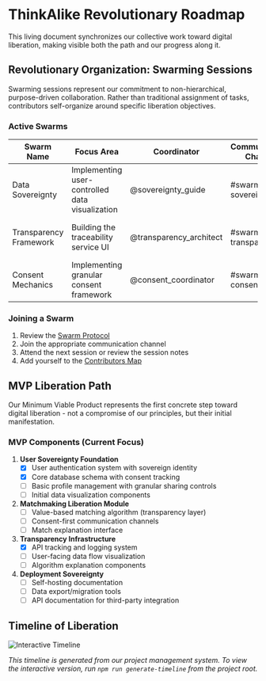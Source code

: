 # ThinkAlike Revolutionary Roadmap

This living document synchronizes our collective work toward digital liberation, making visible both the path and our progress along it.

## Revolutionary Organization: Swarming Sessions

Swarming sessions represent our commitment to non-hierarchical, purpose-driven collaboration. Rather than traditional assignment of tasks, contributors self-organize around specific liberation objectives.

### Active Swarms

| Swarm Name | Focus Area | Coordinator | Communication Channel | Next Session |
|------------|------------|-------------|------------------------|--------------|
| Data Sovereignty | Implementing user-controlled data visualization | @sovereignty_guide | #swarm-data-sovereignty | 2025-04-18 14:00 UTC |
| Transparency Framework | Building the traceability service UI | @transparency_architect | #swarm-transparency | 2025-04-20 15:30 UTC |
| Consent Mechanics | Implementing granular consent framework | @consent_coordinator | #swarm-consent | 2025-04-19 13:00 UTC |

### Joining a Swarm

1. Review the [Swarm Protocol](/docs/governance/protocols/swarm_protocol.md)
2. Join the appropriate communication channel
3. Attend the next session or review the session notes
4. Add yourself to the [Contributors Map](/docs/community/collaboration/contributors_map.md)

## MVP Liberation Path

Our Minimum Viable Product represents the first concrete step toward digital liberation - not a compromise of our principles, but their initial manifestation.

### MVP Components (Current Focus)

1. **User Sovereignty Foundation**
   - [x] User authentication system with sovereign identity
   - [x] Core database schema with consent tracking
   - [ ] Basic profile management with granular sharing controls
   - [ ] Initial data visualization components

2. **Matchmaking Liberation Module**
   - [ ] Value-based matching algorithm (transparency layer)
   - [ ] Consent-first communication channels
   - [ ] Match explanation interface

3. **Transparency Infrastructure**
   - [x] API tracking and logging system
   - [ ] User-facing data flow visualization
   - [ ] Algorithm explanation components

4. **Deployment Sovereignty**
   - [ ] Self-hosting documentation
   - [ ] Data export/migration tools
   - [ ] API documentation for third-party integration

## Timeline of Liberation

![Interactive Timeline](../../assets/images/timeline_placeholder.png)

*This timeline is generated from our project management system. To view the interactive version, run `npm run generate-timeline` from the project root.*
